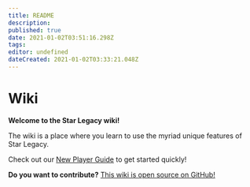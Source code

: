```yaml
---
title: README
description: 
published: true
date: 2021-01-02T03:51:16.298Z
tags: 
editor: undefined
dateCreated: 2021-01-02T03:33:21.048Z
---
```


# Wiki
**Welcome to the Star Legacy wiki!**

The wiki is a place where you learn to use the myriad unique features of Star Legacy.

Check out our [New Player Guide](https://starlegacy.net/wiki/new_player_guide) to get started quickly!


**Do you want to contribute?** [This wiki is open source on GitHub!](https://github.com/StarLegacy/StarLegacy.Wiki) 
